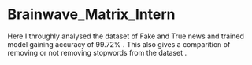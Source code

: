 # Brainwave_Matrix_Intern
Here I throughly analysed the dataset of Fake and True news and trained model gaining accuracy of 99.72% . This also gives a comparition of removing or not removing stopwords from the dataset .
